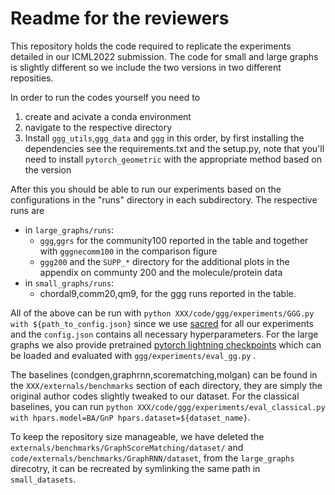 # Readme for the reviewers

This repository holds the code required to replicate the experiments detailed in our ICML2022 submission. The code for small and large graphs is slightly different so we include the two versions in two different reposities.

In order to run the codes yourself you need to

1. create and acivate a conda environment
2. navigate to the respective directory
3. Install `ggg_utils`,`ggg_data` and `ggg` in this order, by first installing the dependencies see the requirements.txt and the setup.py, note that you'll need to install `pytorch_geometric` with the appropriate method based on the version

After this you should be able to run our experiments based on the configurations in the "runs" directory in each subdirectory.
The respective runs are
- in `large_graphs/runs`:
  - `ggg`,`ggrs` for the community100 reported in the table and together with `gggnecomm100` in the comparison figure
  - `ggg200` and the `SUPP_*`  directory for the additional plots in the appendix on communty 200 and the molecule/protein data
- in `small_graphs/runs`:
  - chordal9,comm20,qm9, for the ggg runs reported in the table.

All of the above can be run with `python XXX/code/ggg/experiments/GGG.py with ${path_to_config.json}` since we use [sacred](https://pypi.org/project/sacred/) for all our experiments and the `config.json` contains all necessary hyperparameters. For the large graphs we also provide pretrained [pytorch lightning checkpoints](https://pytorchlightning.ai/) which can be loaded and evaluated with `ggg/experiments/eval_gg.py` .


The baselines (condgen,graphrnn,scorematching,molgan) can be found in the `XXX/externals/benchmarks` section of each directory, they are simply the original author codes slightly tweaked to our dataset.
For the classical baselines, you can run `python XXX/code/ggg/experiments/eval_classical.py with hpars.model=BA/GnP hpars.dataset=${dataset_name}`.

To keep the repository size manageable, we have deleted the `externals/benchmarks/GraphScoreMatching/dataset/` and `code/externals/benchmarks/GraphRNN/dataset`, from the `large_graphs` direcotry, it can be recreated by symlinking the same path in `small_datasets`.
